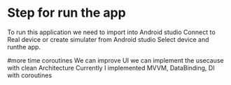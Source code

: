 # Step for run the app
To run this application we need to import into Android studio
Connect to Real device or create simulater from Android studio
Select device and runthe app.

#more time coroutines
We can improve UI 
we can implement the usecause with clean Architecture
Currently I implemented MVVM, DataBinding, DI with coroutines
